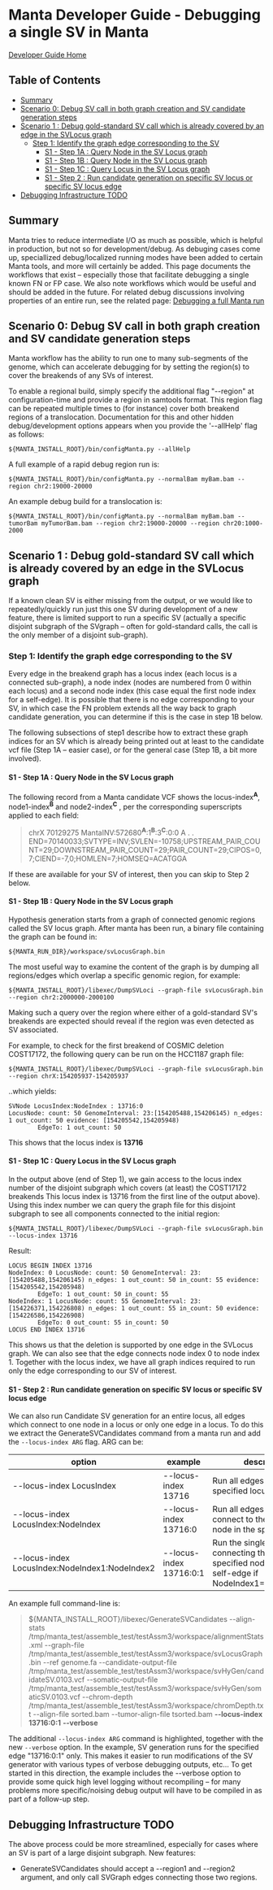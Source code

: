 # Manta Developer Guide - Debugging a single SV in Manta

[Developer Guide Home](README.md)

## Table of Contents

[//]: # (BEGIN automated TOC section, any edits will be overwritten on next source refresh)

* [Summary](#summary)
* [Scenario 0: Debug SV call in both graph creation and SV candidate generation steps](#scenario-0-debug-sv-call-in-both-graph-creation-and-sv-candidate-generation-steps)
* [Scenario 1 : Debug gold-standard SV call which is already covered by an edge in the SVLocus graph](#scenario-1--debug-gold-standard-sv-call-which-is-already-covered-by-an-edge-in-the-svlocus-graph)
  * [Step 1: Identify the graph edge corresponding to the SV](#step-1-identify-the-graph-edge-corresponding-to-the-sv)
    * [S1 - Step 1A : Query Node in the SV Locus graph](#s1---step-1a--query-node-in-the-sv-locus-graph)
    * [S1 - Step 1B : Query Node in the SV Locus graph](#s1---step-1b--query-node-in-the-sv-locus-graph)
    * [S1 - Step 1C : Query Locus in the SV Locus graph](#s1---step-1c--query-locus-in-the-sv-locus-graph)
    * [S1 - Step 2 : Run candidate generation on specific SV locus or specific SV locus edge](#s1---step-2--run-candidate-generation-on-specific-sv-locus-or-specific-sv-locus-edge)
* [Debugging Infrastructure TODO](#debugging-infrastructure-todo)

[//]: # (END automated TOC section, any edits will be overwritten on next source refresh)


## Summary

Manta tries to reduce intermediate I/O as much as possible, which is helpful in production, but not so for development/debug. As debuging cases come up, speciallized debug/localized running modes have been added to certain Manta tools, and more will certainly be added. This page documents the workflows that exist – especially those that facilitate debugging a single known FN or FP case. We also note workflows which would be useful and should be added in the future. For related debug discussions involving properties of an entire run, see the related page: [Debugging a full Manta run](debugFullRun.md)

## Scenario 0: Debug SV call in both graph creation and SV candidate generation steps

Manta workflow has the ability to run one to many sub-segments of the genome, which can accelerate debugging for by setting the region(s) to cover the breakends of any SVs of interest.

To enable a regional build, simply specify the additional flag "--region" at configuration-time and provide a region in samtools format. This region flag can be repeated multiple times to (for instance) cover both breakend regions of a translocation. Documentation for this and other hidden debug/development options appears when you provide the '--allHelp' flag as follows:

    ${MANTA_INSTALL_ROOT}/bin/configManta.py --allHelp

A full example of a rapid debug region run is:

    ${MANTA_INSTALL_ROOT}/bin/configManta.py --normalBam myBam.bam --region chr2:19000-20000

An example debug build for a translocation is:

    ${MANTA_INSTALL_ROOT}/bin/configManta.py --normalBam myBam.bam --tumorBam myTumorBam.bam --region chr2:19000-20000 --region chr20:1000-2000

## Scenario 1 : Debug gold-standard SV call which is already covered by an edge in the SVLocus graph

If a known clean SV is either missing from the output, or we would like to repeatedly/quickly run just this one SV during development of a new feature, there is limited support to run a specific SV (actually a specific disjoint subgraph of the SVgraph – often for gold-standard calls, the call is the only member of a disjoint sub-graph).

### Step 1: Identify the graph edge corresponding to the SV

Every edge in the breakend graph has a locus index (each locus is a connected sub-graph), a node index (nodes are numbered from 0 within each locus) and a second node index (this case equal the first node index for a self-edge). It is possible that there is no edge corresponding to your SV, in which case the FN problem extends all the way back to graph candidate generation, you can determine if this is the case in step 1B below.

The following subsections of step1 describe how to extract these graph indices for an SV which is already being printed out at least to the candidate vcf file (Step 1A – easier case), or for the general case (Step 1B, a bit more involved).

#### S1 - Step 1A : Query Node in the SV Locus graph

The following record from a Manta candidate VCF shows the locus-index<sup>**A**</sup>, node1-index<sup>**B**</sup> and node2-index<sup>**C**</sup> , per the corresponding superscripts applied to each field:

> chrX    70129275        MantaINV:572680<sup>**A**</sup>:1<sup>**B**</sup>:3<sup>**C**</sup>:0:0 A       <INV>   .       .       END=70140033;SVTYPE=INV;SVLEN=-10758;UPSTREAM_PAIR_COUNT=29;DOWNSTREAM_PAIR_COUNT=29;PAIR_COUNT=29;CIPOS=0,7;CIEND=-7,0;HOMLEN=7;HOMSEQ=ACATGGA

If these are available for your SV of interest, then you can skip to Step 2 below.

#### S1 - Step 1B : Query Node in the SV Locus graph

Hypothesis generation starts from a graph of connected genomic regions called the SV locus graph. After manta has been run, a binary file containing the graph can be found in:

    ${MANTA_RUN_DIR}/workspace/svLocusGraph.bin

The most useful way to examine the content of the graph is by dumping all regions/edges which overlap a specific genomic region, for example:

    ${MANTA_INSTALL_ROOT}/libexec/DumpSVLoci --graph-file svLocusGraph.bin --region chr2:2000000-2000100

Making such a query over the region where either of a gold-standard SV's breakends are expected should reveal if the region was even detected as SV associated.

For example, to check for the first breakend of COSMIC deletion COST17172, the following query can be run on the HCC1187 graph file:

    ${MANTA_INSTALL_ROOT}/libexec/DumpSVLoci --graph-file svLocusGraph.bin --region chrX:154205937-154205937

..which yields:

```
SVNode LocusIndex:NodeIndex : 13716:0
LocusNode: count: 50 GenomeInterval: 23:[154205488,154206145) n_edges: 1 out_count: 50 evidence: [154205542,154205948)
        EdgeTo: 1 out_count: 50
```

This shows that the locus index is **13716**

#### S1 - Step 1C : Query Locus in the SV Locus graph

In the output above (end of Step 1), we gain access to the locus index number of the disjoint subgraph which covers (at least) the COST17172 breakends This locus index is 13716 from the first line of the output above). Using this index number we can query the graph file for this disjoint subgraph to see all components connected to the initial region:

    ${MANTA_INSTALL_ROOT}/libexec/DumpSVLoci --graph-file svLocusGraph.bin --locus-index 13716

Result:

```
LOCUS BEGIN INDEX 13716
NodeIndex: 0 LocusNode: count: 50 GenomeInterval: 23:[154205488,154206145) n_edges: 1 out_count: 50 in_count: 55 evidence: [154205542,154205948)
        EdgeTo: 1 out_count: 50 in_count: 55
NodeIndex: 1 LocusNode: count: 55 GenomeInterval: 23:[154226371,154226808) n_edges: 1 out_count: 55 in_count: 50 evidence: [154226586,154226908)
        EdgeTo: 0 out_count: 55 in_count: 50
LOCUS END INDEX 13716
```

This shows us that the deletion is supported by one edge in the SVLocus graph. We can also see that the edge connects node index 0 to node index 1. Together with the locus index, we have all graph indices required to run only the edge corresponding to our SV of interest.


#### S1 - Step 2 : Run candidate generation on specific SV locus or specific SV locus edge

We can also run Candidate SV generation for an entire locus, all edges which connect to one node in a locus or only one edge in a locus. To do this we extract the GenerateSVCandidates command from a manta run and add the `--locus-index ARG` flag. ARG can be:

option | example | description
------ | ------- | -----------
--locus-index LocusIndex | --locus-index 13716 | Run all edges in the specified locus only
--locus-index LocusIndex:NodeIndex | --locus-index 13716:0 | Run all edges which connect to the specified node in the specified locus
--locus-index LocusIndex:NodeIndex1:NodeIndex2 | --locus-index 13716:0:1 | Run the single edge connecting the two specified nodes (or the self-edge if NodeIndex1==NodeIndex2)

An example full command-line is:

> ${MANTA_INSTALL_ROOT}/libexec/GenerateSVCandidates --align-stats /tmp/manta_test/assemble_test/testAssm3/workspace/alignmentStats.xml --graph-file /tmp/manta_test/assemble_test/testAssm3/workspace/svLocusGraph.bin --ref genome.fa --candidate-output-file /tmp/manta_test/assemble_test/testAssm3/workspace/svHyGen/candidateSV.0103.vcf --somatic-output-file /tmp/manta_test/assemble_test/testAssm3/workspace/svHyGen/somaticSV.0103.vcf --chrom-depth /tmp/manta_test/assemble_test/testAssm3/workspace/chromDepth.txt --align-file sorted.bam --tumor-align-file tsorted.bam **--locus-index 13716:0:1** **--verbose**

The additional `--locus-index ARG` command is highlighted, together with the new `--verbose` option. In the example, SV generation runs for the specified edge "13716:0:1" only. This makes it easier to run modifications of the SV generator with various types of verbose debugging outputs, etc...  To get started in this direction, the example includes the --verbose option to provide some quick high level logging without recompiling – for many problems more specific/noising debug output will have to be compiled in as part of a follow-up step.

## Debugging Infrastructure TODO

The above process could be more streamlined, especially for cases where an SV is part of a large disjoint subgraph. New features:
* GenerateSVCandidates should accept a --region1 and --region2 argument, and only call SVGraph edges connecting those two regions.


